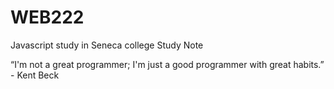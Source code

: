 # WEB222
Javascript study in Seneca college
Study Note

“I'm not a great programmer; I'm just a good programmer with great habits.” - Kent Beck
